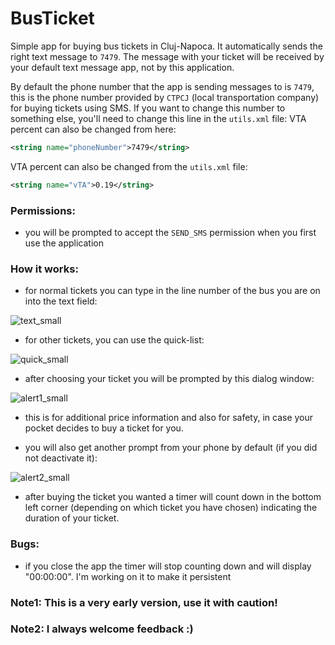 # BusTicket
Simple app for buying bus tickets in Cluj-Napoca. It automatically sends the right text message to `7479`. The message with your ticket will be received by your default text message app, not by this application.

By default the phone number that the app is sending messages to is `7479`, this is the phone number provided by `CTPCJ` (local transportation company) for buying tickets using SMS. If you want to change this number to something else, you'll need to change this line in the `utils.xml` file:
VTA percent can also be changed from here:
```xml
<string name="phoneNumber">7479</string>
```

VTA percent can also be changed from the `utils.xml` file:
```xml
<string name="vTA">0.19</string>
```

### Permissions:
- you will be prompted to accept the `SEND_SMS` permission when you first use the application

### How it works:
- for normal tickets you can type in the line number of the bus you are on into the text field:

![text_small](https://cloud.githubusercontent.com/assets/15666137/26793488/da06a80e-4a26-11e7-8c5b-539dc6048120.png)
- for other tickets, you can use the quick-list:

![quick_small](https://cloud.githubusercontent.com/assets/15666137/26793491/db0c2454-4a26-11e7-988e-6ec5d0b5a3c7.png)
- after choosing your ticket you will be prompted by this dialog window:

![alert1_small](https://cloud.githubusercontent.com/assets/15666137/26793497/dde70fae-4a26-11e7-88cb-728197ded9d2.png)
- this is for additional price information and also for safety, in case your pocket decides to buy a ticket for you.

- you will also get another prompt from your phone by default (if you did not deactivate it):

![alert2_small](https://cloud.githubusercontent.com/assets/15666137/26793493/dc223388-4a26-11e7-8a47-e55a994386be.png)
- after buying the ticket you wanted a timer will count down in the bottom left corner (depending on which ticket you have chosen) indicating the duration of your ticket.


### Bugs:
- if you close the app the timer will stop counting down and will display "00:00:00". I'm working on it to make it persistent

### Note1: This is a very early version, use it with caution! 
### Note2: I always welcome feedback :)